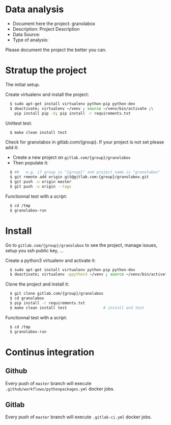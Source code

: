 # Data analysis
- Document here the project: granolabox
- Description: Project Description
- Data Source:
- Type of analysis:

Please document the project the better you can.

# Stratup the project

The initial setup.

Create virtualenv and install the project:
```bash
  $ sudo apt-get install virtualenv python-pip python-dev
  $ deactivate; virtualenv ~/venv ; source ~/venv/bin/activate ;\
    pip install pip -U; pip install -r requirements.txt
```

Unittest test:
```bash
  $ make clean install test
```

Check for granolabox in gitlab.com/{group}.
If your project is not set please add it:

- Create a new project on `gitlab.com/{group}/granolabox`
- Then populate it:

```bash
  $ ##   e.g. if group is "{group}" and project_name is "granolabox"
  $ git remote add origin git@gitlab.com:{group}/granolabox.git
  $ git push -u origin master
  $ git push -u origin --tags
```

Functionnal test with a script:
```bash
  $ cd /tmp
  $ granolabox-run
```
# Install
Go to `gitlab.com/{group}/granolabox` to see the project, manage issues,
setup you ssh public key, ...

Create a python3 virtualenv and activate it:
```bash
  $ sudo apt-get install virtualenv python-pip python-dev
  $ deactivate; virtualenv -ppython3 ~/venv ; source ~/venv/bin/activate
```

Clone the project and install it:
```bash
  $ git clone gitlab.com/{group}/granolabox
  $ cd granolabox
  $ pip install -r requirements.txt
  $ make clean install test                # install and test
```
Functionnal test with a script:
```bash
  $ cd /tmp
  $ granolabox-run
``` 

# Continus integration
## Github 
Every push of `master` branch will execute `.github/workflows/pythonpackages.yml` docker jobs.
## Gitlab
Every push of `master` branch will execute `.gitlab-ci.yml` docker jobs.
